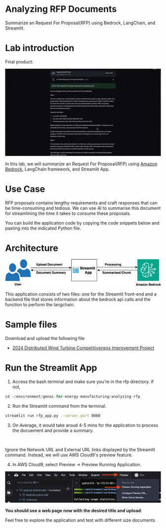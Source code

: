 
# Analyzing RFP Documents

Summarize an Request For Proposal(RFP) using Bedrock, LangChain, and Streamlit.

# Lab introduction

Final product:

![synthetic image generation](/static/rfp/final.jpg)

In this lab, we will summarize an Request For Proposal(RFP) using [Amazon Bedrock](https://aws.amazon.com/bedrock/), LangChain framework, and Streamlit App.

# Use Case

RFP proposals contains lengthy requirements and craft responses that can be time-consuming and tedious. We can use AI to summarise this document for streamlining the time it takes to consume these proposals. 

You can build the application code by copying the code snippets below and pasting into the indicated Python file.

# Architecture

![](/static/rfp/RFPUpdated.jpg)

This application consists of two files: one for the Streamlit front-end and a backend file that stores information about the bedrock api calls and the function to perform the langchain.

# Sample files
Download and upload the following file 

- [2024 Distributed Wind Turbine Competitiveness Improvement Project](https://sam.gov/opp/021443b500c64639a56192ab05c17489/view)

# Run the Streamlit App

1. Access the bash terminal and make sure you're in the rfp directory. if not, 

```python 
cd ~/environment/genai-for-energy-manufacturing/analyzing-rfp
```

2. Run the Streamlit command from the terminal.

```bash
streamlit run rfp_app.py --server.port 8080
```

3. On Average, it would take aroud 4-5 mins for the application to process the docuement and provide a summary.

<br>

Ignore the Network URL and External URL links displayed by the Streamlit command. Instead, we will use AWS Cloud9's preview feature.

4. In AWS Cloud9, select Preview -> Preview Running Application.

![root cause analysis](/static/root-cause-analysis/cloud9-preview.png)

**You should see a web page now with the desired title and upload**:

Feel free to explore the application and test with different size documents
